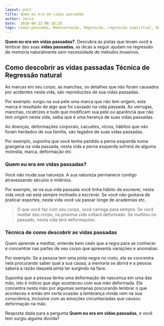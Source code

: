 ```yaml
---
layout: post
title: Quem eu era em vidas passadas
author: Jario
date:  2018-08-23 06:10:28
tags: vidas-passadas, Reencarnação, Regressão, regressão espiritual, Regressão mental, Vidas Passadas
---
```

**Quem eu era em vidas passadas?**. Descubra as pistas que levam você a lembrar das suas **vidas passadas**, as dicas a seguir ajudam na regressão de memória naturalmente sem necessidade de métodos invasivos.   

## Como descobrir as vidas passadas Técnica de Regressão natural

As marcas em seu corpo, as manchas, os detalhes que não foram causados por acidentes nesta vida, são reproduções de sua vidas passadas.

Por exemplo: surgiu na sua pele uma marca que não tem origem, esta marca é resultado de algo que foi causado na vida passada. As verrugas, manchas, cicatrizes e tudo que modificam sua pele ou aparência que não tem origem nesta vida, saiba que é uma herança de suas vidas passadas.

As doenças, deformações corporais, cacuetes, vícios, hábitos que não foram herdados de sua família, são legados de suas vidas passadas.

Por exemplo, suponha que você tenha perdido a perna esquerda numa grangena na vida passada, nesta vida a perna esquerda sofrerá de alguma molestia, marca, deformação etc.

### Quem eu era em vidas passadas?

Você não muda sua natureza. A sua natureza permanece contigo atravessando séculos e milênios.

[][1]

Por exemplo, se na sua vida passada você tinha hábito de escrever, nesta vida você vai está sempre inclinado a escrever. Se você não gostava de praticar esportes, nesta vida você vai passar longe de academias etc.

> O que você faz com seu corpo, você carrega para sempre. Se você mutilar seu corpo, na proxima vida voltará deformado. Se multilou no passado, nesta vida terá deformações.

### Técnica de como descobrir as vidas passadas

Quem aprende a meditar, entende bem cedo que a regra para se conhecer é concentrar nas partes de seu corpo que apresenta variações e anomalias.

Por exemplo: Se a pessoa tem uma pinta negra no rosto, ela se concentra nela procurando saber qual a sua causa, a memoria se abrirá e a pessoa saberá a razão daquela pinta ter surgindo na face.

Suponha que a pessoa tenha uma deformação de nascença em uma das mão, isto é indício que algo aconteceu com sua mão deformada. Ele concentra nesta mão por algumas semanas procurando lembrar o que aconteceu e então em certa ocasião a lembrança vivida vem na sua consciênica, inclusive com as emoções circuntaciadas que causou deformação na mão.

Resposta dada para a pergunta **Quem eu era em vidas passadas**, e você tem surgiu alguma dúvida?

 [1]: http://jar.io/vidaspassadas